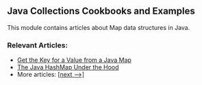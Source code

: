 ## Java Collections Cookbooks and Examples

This module contains articles about Map data structures in Java.

### Relevant Articles:
- [Get the Key for a Value from a Java Map](https://www.baeldung.com/java-map-key-from-value)
- [The Java HashMap Under the Hood](https://www.baeldung.com/java-hashmap-advanced)
- More articles: [[next -->]](/core-java-modules/core-java-collections-maps-2)
